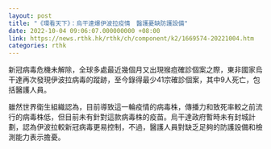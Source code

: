 ```yaml
---
layout: post
title: "《環看天下》：烏干達爆伊波拉疫情　醫護憂缺防護設備"
date: 2022-10-04 09:06:07.000000000 +08:00
link: https://news.rthk.hk/rthk/ch/component/k2/1669574-20221004.htm
categories: rthk
---
```


新冠病毒危機未解除，全球多處最近幾個月又出現猴痘確診個案之際，東非國家烏干達再次發現伊波拉病毒的蹤跡，至今錄得最少41宗確診個案，其中9人死亡，包括醫護人員。

雖然世界衛生組織認為，目前導致這一輪疫情的病毒株，傳播力和致死率較之前流行的病毒株低，但目前未有針對這款病毒株的疫苗。烏干達政府暫時未有封城計劃，認為伊波拉較新冠病毒更易控制，不過，醫護人員對缺乏足夠的防護設備和檢測能力表示擔憂。
